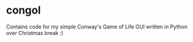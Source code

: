 # congol
Contains code for my simple Conway's Game of Life GUI written in Python over Christmas break :)
